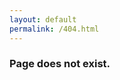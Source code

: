 ```yaml
---
layout: default
permalink: /404.html
---
```


<div class="post">
	<h3 class="primary-color">Page does not exist.</h3>
</div>
